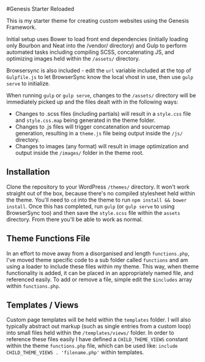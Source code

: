 #Genesis Starter Reloaded

This is my starter theme for creating custom websites using the Genesis Framework.

Initial setup uses Bower to load front end dependencies (initially loading only Bourbon and Neat into the /vendor/ directory) and Gulp to perform automated tasks including compiling SCSS, concatenating JS, and optimizing images held within the `/assets/` directory.

Browsersync is also included - edit the `url` variable included at the top of `Gulpfile.js` to let BrowserSync know the local vhost in use, then use `gulp serve` to initialize.

When running `gulp` or `gulp serve`, changes to the `/assets/` directory will be immediately picked up and the files dealt with in the following ways:

* Changes to .scss files (including partials) will result in a `style.css` file and `style.css.map` being generated in the theme folder.
* Changes to .js files will trigger concatenation and sourcemap generation, resulting in a `theme.js` file being output inside the `/js/` directory.
* Changes to images (any format) will result in image optimization and output inside the `/images/` folder in the theme root.

## Installation

Clone the repository to your WordPress `/themes/` directory. It won't work straight out of the box, because there's no compiled  stylesheet held within the theme. You'll need to `cd` into the theme to run `npm install && bower install`. Once this has completed, run `gulp` (or `gulp serve` to using BrowserSync too) and then save the `style.scss` file within the `assets` directory. From there you'll be able to work as normal.

## Theme Functions File

In an effort to move away from a disorganised and length `functions.php`, I've moved theme specific code to a sub folder called `functions` and am using a loader to include these files within my theme. This way, when theme functionality is added, it can be placed in an appropriately named file, and referenced easily. To add or remove a file, simple edit the `$includes` array within `functions.php`.

## Templates / Views

Custom page templates will be held within the `templates` folder. I will also typically abstract out markup (such as single entries from a custom loop) into small files held within the `/templates/views/` folder. In order to reference these files easily I have defined a `CHILD_THEME_VIEWS` constant within the theme `functions.php` file, which can be used like: `include CHILD_THEME_VIEWS . 'filename.php'` within templates.